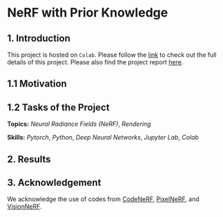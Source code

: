 # NeRF with Prior Knowledge

## 1. Introduction

This project is hosted on `Colab`. Please follow the [link](https://drive.google.com/drive/folders/1oJkk1f5hWw_F-ndAl_hFj6-5HYAAj4gq?usp=sharing) to check out the full details of this project. Please also find the project report [here](CMPT985_Final_Report.pdf).

## 1.1 Motivation



## 1.2 Tasks of the Project



**Topics:** _Neural Radiance Fields (NeRF)_, _Rendering_

**Skills:** _Pytorch_, _Python_, _Deep Neural Networks_, _Jupyter Lab_, _Colab_

## 2. Results

## 3. Acknowledgement

We acknowledge the use of codes from [CodeNeRF](https://github.com/wbjang/code-nerf), [PixelNeRF](https://github.com/sxyu/pixel-nerf), and [VisionNeRF](https://github.com/ken2576/vision-nerf).
